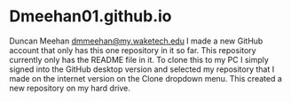 # Dmeehan01.github.io
Duncan Meehan dmmeehan@my.waketech.edu
I made a new GitHub account that only has this one repository in it so far. 
This repository currently only has the README file in it. 
To clone this to my PC I simply signed into the GitHub desktop version and selected my
repository that I made on the internet version on the Clone dropdown menu. This created a new repository on my hard drive.
